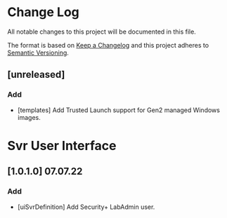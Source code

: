 # Change Log
All notable changes to this project will be documented in this file.
 
The format is based on [Keep a Changelog](http://keepachangelog.com/)
and this project adheres to [Semantic Versioning](http://semver.org/).

## [unreleased]
 
### Add
- [templates]
  Add Trusted Launch support for Gen2 managed Windows images.

# Svr User Interface

## [1.0.1.0] 07.07.22
 
### Add
- [uiSvrDefinition]
  Add Security+ LabAdmin user.